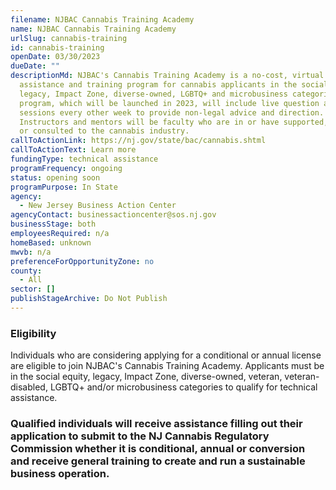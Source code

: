 ```yaml
---
filename: NJBAC Cannabis Training Academy
name: NJBAC Cannabis Training Academy
urlSlug: cannabis-training
id: cannabis-training
openDate: 03/30/2023
dueDate: ""
descriptionMd: NJBAC's Cannabis Training Academy is a no-cost, virtual technical
  assistance and training program for cannabis applicants in the social equity,
  legacy, Impact Zone, diverse-owned, LGBTQ+ and microbusiness categories. The
  program, which will be launched in 2023, will include live question and answer
  sessions every other week to provide non-legal advice and direction.
  Instructors and mentors will be faculty who are in or have supported, taught
  or consulted to the cannabis industry.
callToActionLink: https://nj.gov/state/bac/cannabis.shtml
callToActionText: Learn more
fundingType: technical assistance
programFrequency: ongoing
status: opening soon
programPurpose: In State
agency:
  - New Jersey Business Action Center
agencyContact: businessactioncenter@sos.nj.gov
businessStage: both
employeesRequired: n/a
homeBased: unknown
mwvb: n/a
preferenceForOpportunityZone: no
county:
  - All
sector: []
publishStageArchive: Do Not Publish
---
```

### Eligibility
Individuals who are considering applying for a conditional or annual license are eligible to join NJBAC's Cannabis Training Academy. Applicants must be in the social equity, legacy, Impact Zone, diverse-owned, veteran, veteran-disabled, LGBTQ+ and/or microbusiness categories to qualify for technical assistance.

### Qualified individuals will receive assistance filling out their application to submit to the NJ Cannabis Regulatory Commission whether it is conditional, annual or conversion and receive general training to create and run a sustainable business operation.